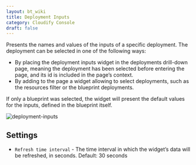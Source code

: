 ```yaml
---
layout: bt_wiki
title: Deployment Inputs
category: Cloudify Console
draft: false
---
```


Presents the names and values of the inputs of a specific deployment. The deployment can be selected in one of the following ways: 

* By placing the deployment inputs widget in the deployments drill-down page, meaning the deployment has been selected before entering the page, and its id is included in the page’s context. 
* By adding to the page a widget allowing to select deployments, such as the resources filter or the blueprint deployments.  

If only a blueprint was selected, the widget will present the default values for the inputs, defined in the blueprint itself. 

![deployment-inputs]( /images/ui/widgets/deployment-inputs.png )


## Settings

* `Refresh time interval` - The time interval in which the widget’s data will be refreshed, in seconds. Default: 30 seconds
